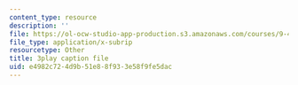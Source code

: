 ```yaml
---
content_type: resource
description: ''
file: https://ol-ocw-studio-app-production.s3.amazonaws.com/courses/9-40-introduction-to-neural-computation-spring-2018/e4982c724d9b51e88f933e58f9fe5dac_VQXxs59Eiak.vtt
file_type: application/x-subrip
resourcetype: Other
title: 3play caption file
uid: e4982c72-4d9b-51e8-8f93-3e58f9fe5dac
---
```

